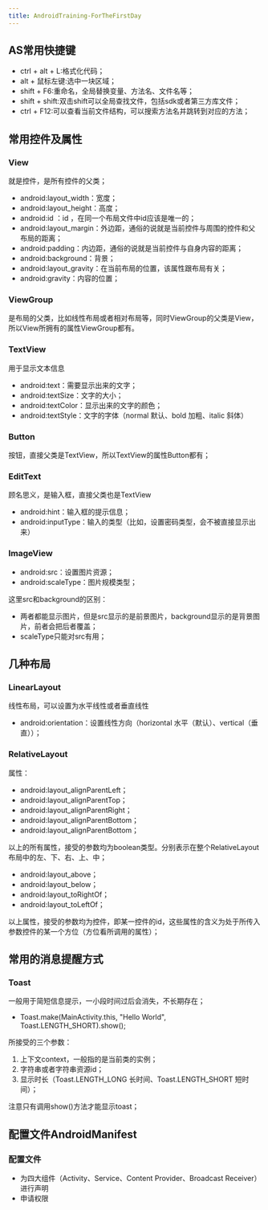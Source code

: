 ```yaml
---
title: AndroidTraining-ForTheFirstDay
---
```


## AS常用快捷键

- ctrl + alt + L:格式化代码；
- alt + 鼠标左键:选中一块区域；
- shift + F6:重命名，全局替换变量、方法名、文件名等；
- shift + shift:双击shift可以全局查找文件，包括sdk或者第三方库文件；
- ctrl + F12:可以查看当前文件结构，可以搜索方法名并跳转到对应的方法；

## 常用控件及属性

### View

就是控件，是所有控件的父类；

- android:layout_width：宽度；
- android:layout_height：高度；
- android:id ：id ，在同一个布局文件中id应该是唯一的；
- android:layout_margin：外边距，通俗的说就是当前控件与周围的控件和父布局的距离；
- android:padding：内边距，通俗的说就是当前控件与自身内容的距离；
- android:background：背景；
- android:layout_gravity：在当前布局的位置，该属性跟布局有关；
- android:gravity：内容的位置；

### ViewGroup

是布局的父类，比如线性布局或者相对布局等，同时ViewGroup的父类是View，所以View所拥有的属性ViewGroup都有。

### TextView

用于显示文本信息

- android:text：需要显示出来的文字；
- android:textSize：文字的大小；
- android:textColor：显示出来的文字的颜色；
- android:textStyle：文字的字体（normal 默认、bold 加粗、italic 斜体）

### Button

按钮，直接父类是TextView，所以TextView的属性Button都有；

### EditText

顾名思义，是输入框，直接父类也是TextView

- android:hint：输入框的提示信息；
- android:inputType：输入的类型（比如，设置密码类型，会不被直接显示出来）

### ImageView

- android:src：设置图片资源；
- android:scaleType：图片规模类型；

这里src和background的区别：

- 两者都能显示图片，但是src显示的是前景图片，background显示的是背景图片，前者会把后者覆盖；
- scaleType只能对src有用；

## 几种布局

### LinearLayout

线性布局，可以设置为水平线性或者垂直线性

- android:orientation：设置线性方向（horizontal 水平（默认）、vertical（垂直））；

### RelativeLayout

属性：

- android:layout_alignParentLeft；
- android:layout_alignParentTop；
- android:layout_alignParentRight；
- android:layout_alignParentBottom；
- android:layout_alignParentBottom；

以上的所有属性，接受的参数均为boolean类型。分别表示在整个RelativeLayout布局中的左、下、右、上、中；

- android:layout_above；
- android:layout_below；
- android:layout_toRightOf；
- android:layout_toLeftOf；

以上属性，接受的参数均为控件，即某一控件的id，这些属性的含义为处于所传入参数控件的某一个方位（方位看所调用的属性）；

## 常用的消息提醒方式

### Toast

一般用于简短信息提示，一小段时间过后会消失，不长期存在；

- Toast.make(MainActivity.this, "Hello World", Toast.LENGTH_SHORT).show();

所接受的三个参数：

1. 上下文context，一般指的是当前类的实例；
2. 字符串或者字符串资源id；
3. 显示时长（Toast.LENGTH_LONG 长时间、Toast.LENGTH_SHORT 短时间）；

注意只有调用show()方法才能显示toast；

## 配置文件AndroidManifest

### 配置文件

- 为四大组件（Activity、Service、Content Provider、Broadcast Receiver）进行声明
- 申请权限
